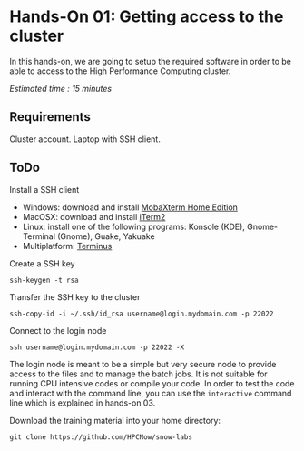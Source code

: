 # Hands-On 01: Getting access to the cluster
In this hands-on, we are going to setup the required software in order to be able to access to the High Performance Computing cluster.

*Estimated time : 15 minutes*

## Requirements
Cluster account.
Laptop with SSH client.

## ToDo
Install a SSH client

* Windows: download and install [MobaXterm Home Edition](http://mobaxterm.mobatek.net/download-home-edition.html)
* MacOSX: download and install [iTerm2](https://www.iterm2.com/downloads.html)
* Linux: install one of the following programs: Konsole (KDE), Gnome-Terminal (Gnome), Guake, Yakuake
* Multiplatform: [Terminus](https://eugeny.github.io/terminus/)

Create a SSH key

```
ssh-keygen -t rsa
```

Transfer the SSH key to the cluster

```
ssh-copy-id -i ~/.ssh/id_rsa username@login.mydomain.com -p 22022
```

Connect to the login node

```
ssh username@login.mydomain.com -p 22022 -X
```

The login node is meant to be a simple but very secure node to provide access to the files and to manage the batch jobs. It is not suitable for running CPU intensive codes or compile your code. In order to test the code and interact with the command line, you can use the ```interactive``` command line which is explained in hands-on 03.

Download the training material into your home directory:

```
git clone https://github.com/HPCNow/snow-labs
```

